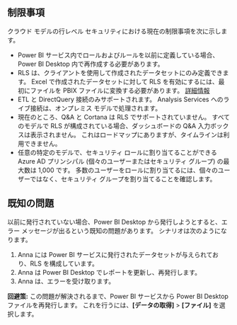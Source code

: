 ## <a name="limitations"></a>制限事項
クラウド モデルの行レベル セキュリティにおける現在の制限事項を次に示します。

* Power BI サービス内でロールおよびルールを以前に定義している場合、Power BI Desktop 内で再作成する必要があります。
* RLS は、クライアントを使用して作成されたデータセットにのみ定義できます。 Excel で作成されたデータセットに対して RLS を有効にするには、最初にファイルを PBIX ファイルに変換する必要があります。 [詳細情報](../desktop-import-excel-workbooks.md)
* ETL と DirectQuery 接続のみサポートされます。 Analysis Services へのライブ接続は、オンプレミス モデルで処理されます。
* 現在のところ、Q&A と Cortana は RLS でサポートされていません。 すべてのモデルで RLS が構成されている場合、ダッシュボードの Q&A 入力ボックスは表示されません。 これはロードマップにありますが、タイムラインは利用できません。
* 任意の特定のモデルで、セキュリティ ロールに割り当てることができる Azure AD プリンシパル (個々のユーザーまたはセキュリティ グループ) の最大数は 1,000 です。 多数のユーザーをロールに割り当てるには、個々のユーザーではなく、セキュリティ グループを割り当てることを確認します。

## <a name="known-issues"></a>既知の問題
以前に発行されていない場合、Power BI Desktop から発行しようとすると、エラー メッセージが出るという既知の問題があります。 シナリオは次のようになります。

1. Anna には Power BI サービスに発行されたデータセットが与えられており、RLS を構成しています。
2. Anna は Power BI Desktop でレポートを更新し、再発行します。
3. Anna は、エラーを受け取ります。

**回避策:** この問題が解決されるまで、Power BI サービスから Power BI Desktop ファイルを再発行します。 これを行うには、**[データの取得]** > **[ファイル]** を選択します。 

